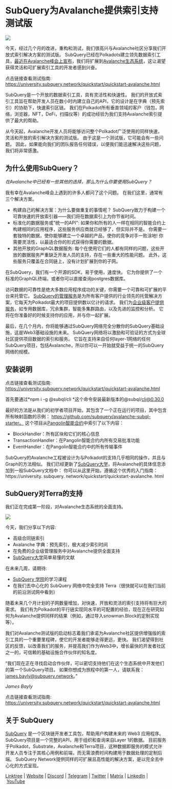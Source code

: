 # SubQuery为Avalanche提供索引支持测试版

![](https://miro.medium.com/max/1400/1*BiJaESR69-vDimBJmXhQvw.png)

今天，经过几个月的改进，重构和测试，我们很高兴与Avalanche社区分享我们开放式索引解决方案的测试版。 SubQuery已经在Polkadots建立领先数据索引工具，[最近在Avalanche峰会上宣布](./20220321-avalache.md)，我们将扩展到[Avalanche生态系统](https://www.avalanchesummit.com/agenda)，这让渴望获得灵活和可扩展索引工具的开发者感到兴奋。

点击链接查看测试指南: https://university.subquery.network/quickstart/quickstart-avalanche.html

SubQuery是一个开放的数据索引工具，具有灵活性和快速性。 我们的开放式索引工具旨在帮助开发人员在数小时内建立自己的API，它的设计是在字典（预先索引）的协助下，快速索引区链。 我们在Polkadot所有垂直领域的客户（钱包，网络，浏览器，NFT，DeFi，扫描仪等）的成功经验为我们支持Avalanche索引提供了最大的帮助。

从今天起，Avalanche开发人员将能够访问整个Polkadot广泛使用的同样快速，灵活和开放的索引解决方案的测试版。 由于这是一个测试版，它可能会有一些问题。 因此，如果能向我们的团队报告任何错误，以便我们能迅速解决这些问题，我们将非常感激。

## 为什么使用SubQuery？

_在Avalanche中已经有一些其他的选择，那么为什么你要使用SubQuery？_

我有幸在Avalanche峰会上遇到的许多人都问了这个问题。 在我们这里，通常有三个解决方案。

- 构建自己的解决方案：为什么要做重复的事情呢？ SubQuery致力于构建一个可靠快速的开放索引器——我们将在数据索引上为你节省时间。
- 标准化的数据服务或"统一的API": 如果你和所有的人一样在相同的智能合约上构建相同的应用程序，这些服务供应商就已经够了，但实际并不是。 你需要一套独特的数据，使你能够建立一个卓越的产品，使你的竞争对手一败涂地! 你需要灵活性，以最适合你的形式获得你需要的数据。
- 其他开放的GraphQL数据服务: 每个在使用它们的人都有同样的问题，这些开放的数据服务严重缺乏开发人员的支持，存在一些重大的性能问题。 此外，这些服务只覆盖在合同链上，没有计划扩展到你的子网。

在SubQuery，我们有一个开源的SDK，易于使用，速度快。 它为你提供了一个标准的GraphQL终端，或者你可以直接查询postgres数据库。

访问数据的可靠性是绝大多数应用程序成功的关键，你需要一个可靠和可扩展的平台来托管它。 [SubQuery的管理服务](https://subquery.network/managedservices)是为所有客户提供的行业领先的托管解决方案，它每天为Polkadot最大的项目提供数以亿计的请求。 我们为[企业级客户提供服务](./20211228-enterprise-hosted.md)，如专用数据库，冗余集群，智能多集群路由，以及先进的监控和分析。 它将在你准备好的时候支持你的应用，并与你一起扩展。

最后，在几个月内，你将能够通过SubQuery网络完全分散你的SubQuery基础设施，这是Web3基础设施的未来。 SubQuery网络将以激励和可验证的方式为全球社区提供项目数据的索引和服务。 它旨在支持来自任何layer-1网络的任何SubQuery项目，包括Avalanche，所以你可以一开始就受益于统一的SubQuery网络的规模。

## 安装说明

点击链接查看测试指南: https://university.subquery.network/quickstart/quickstart-avalanche.html

首先要通过*npm i -g @subql/cli *这个命令安装最新版本的@subql/cli@0.30.0

最好的方法是从我们的初学者项目开始，其包含了一个正在运行的项目，其中包含所有映射函数的示例： https://github.com/subquery/avalanche-subql-starter。 这个项目从[Pangolin智能合约](https://snowtrace.io/token/0x60781c2586d68229fde47564546784ab3faca982)中索引了以下内容：

- BlockHandler：所有区块和它们的核心信息
- TransactionHandler：在Pangolin智能合约内所有交易批准功能
- EventHandler：在Pangolin智能合约中的所有传输事件

SubQuery的Avalanche工程被设计为与Polkadot的支持几乎相同的操作，并且与Graph的方法相似。 我们已经更新了[SubQuery大学](https://university.subquery.network/build/introduction.html)，将Avalanche的具体信息添加到一般SubQuery文档中： 你可以从这里开始，遵循这个优秀的入门指南： https://university. subquery. network/quickstart/quickstart-avalanche. html

## SubQuery对Terra的支持

我们正在完成第一阶段，对Avalanche生态系统的全面支持。

![](https://miro.medium.com/max/1400/0*GUKZJfJCz1nB_3zc)

今天，我们分享以下内容:

- 高级合同链索引
- Avalanche 字典：预先索引，极大减少索引时间
- 在免费的企业级管理服务中对Avalanche提供全面支持
- [SubQuery大学](https://university.subquery.network/)简单易懂的文献

在未来几周，请期待:

- [SubQuery 学院](./20211018-subquery-launches-the-subquery-academy.md)的学习课程
- 在我们去中心化的 SubQuery 网络中完全支持 Terra（很快就可以在我们当前的前沿测试网中看到）

随着未来几个月计划的子网数量增加，对快速，开放和灵活的索引支持将有巨大的需求。 我们有为Polkadot的平行链实现同水平的可配置的经验，现在正在研究如何为Avalanche提供同样的结果（例如，通过导入snowman.Block的定制实现等）。

我们对Avalanche测试版的启动标志着我们承诺为Avalanche社区提供增强版的索引工具的一个重要里程碑，使它的开发者能够走得更远，更快。 我们渴望得到社区的反馈，以改善我们的服务，并提高我们作为Web3中，增长最快的开发者社区之一的，可信赖的基础设施合作伙伴的知名度。

“我们现在正在寻找启动合作伙伴，可以密切支持他们在这个生态系统中开发他们的第一个SubQuery项目。 如果你想成为旅程中的第一人，请联系我：james.bayly@subquery.network。”

_James Bayly_

点击链接查看测试指南: https://university.subquery.network/quickstart/quickstart-avalanche.html

## 关于 SubQuery

[SubQuery](https://subquery.network/) 是一个区块链开发者工具包，帮助用户构建未来的 Web3 应用程序。 SubQuery项目是一个完整的API，用于组织和查询来自Layer 1的数据。 目前服务于Polkadot，Substrate，Avalanche和Terra项目，这种数据即服务的模式允许开发人员专注于其核心用例和前端，而无需浪费时间构建用于数据处理的定制后端。 SubQuery Network提供同样的可扩展且高性能的解决方案，是以完全去中心化的方式呈现。

​​[Linktree](https://linktr.ee/subquerynetwork) | [Website](https://subquery.network/) | [Discord](https://discord.com/invite/78zg8aBSMG) | [Telegram](https://t.me/subquerynetwork) | [Twitter](https://twitter.com/subquerynetwork) | [Matrix](https://matrix.to/#/#subquery:matrix.org) | [LinkedIn](https://www.linkedin.com/company/subquery) | [YouTube](https://www.youtube.com/channel/UCi1a6NUUjegcLHDFLr7CqLw)
